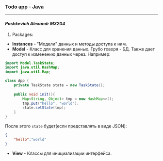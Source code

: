 ### Todo app - Java

---

#### *Pashkevich Alexandr M3204*

1. Packages:

- **Instances** - "Модели" данных и методы доступа к ним.
- **Model** - Класс для хранения данных. Грубо говоря - БД. Также дает доступ к изменению данных через. Например:
```java
import Model.TaskState;
import java.util.HashMap;
import java.util.Map;

class App {
    private TaskState state = new TaskState();
    
    public void init(){
        Map<String, Object> tmp = new HashMap<>();
        tmp.put("hello", "world");
        state.setState(tmp);
    }
}

```
После этого `state` будет(если представлять в виде JSON):
```json
{
    "hello":"world"
}
```
- **View** - Классы для инициализации интерфейса.




